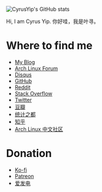 ![CyrusYip's GitHub stats](https://github-readme-stats.vercel.app/api?username=CyrusYip&hide=stars)

Hi, I am Cyrus Yip. 你好哇，我是叶寻。

# Where to find me

- [My Blog](https://cyrusyip.org)
- [Arch Linux Forum](https://bbs.archlinux.org/profile.php?id=138854)
- [Disqus](https://disqus.com/by/cyrusyip/)
- [GitHub](https://github.com/CyrusYip)
- [Reddit](https://www.reddit.com/user/CyrusYip)
- [Stack Overflow](https://stackoverflow.com/users/14399237/cyrus-yip)
- [Twitter](https://twitter.com/CyrusYip10)
- [豆瓣](https://www.douban.com/people/92568183/)
- [统计之都](https://d.cosx.org/u/CyrusYip)
- [知乎](https://www.zhihu.com/people/xie-xun-65-80)
- [Arch Linux 中文社区](https://bbs.archlinuxcn.org/profile.php?id=163433)
# Donation

- [Ko-fi](https://ko-fi.com/cyrusyip)
- [Patreon](https://www.patreon.com/cyrusyip)
- [爱发电](http://afdian.net/@cyrusyip)

<!--### Hi there 👋-->

<!--
**CyrusYip/CyrusYip** is a ✨ _special_ ✨ repository because its `README.md` (this file) appears on your GitHub profile.

Here are some ideas to get you started:

- 🔭 I’m currently working on ...
- 🌱 I’m currently learning ...
- 👯 I’m looking to collaborate on ...
- 🤔 I’m looking for help with ...
- 💬 Ask me about ...
- 📫 How to reach me: ...
- 😄 Pronouns: ...
- ⚡ Fun fact: ...
-->

